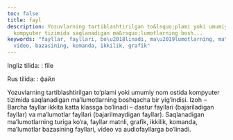 ```yaml
---
toc: false
title: fayl
description: Yozuvlarning tartiblashtirilgan to&lsquo;plami yoki umumiy nom ostida
  kompyuter tizimida saqlanadigan ma&rsquo;lumotlarning bosh...
keywords: "fayllar, fayllari, bo\u2018linadi, ma\u2019lumotlarning, ma\u2019lumotlar,
  video, bazasining, komanda, ikkilik, grafik"
---
```


Ingliz tilida:
:   file

Rus tilida:
:   файл

Yozuvlarning tartiblashtirilgan to‘plami yoki umumiy nom ostida kompyuter tizimida saqlanadigan ma’lumotlarning boshqacha bir yig‘indisi.
 Izoh ‒ Barcha fayllar ikkita katta klassga bo‘linadi – dastur fayllari (bajariladigan fayllar) va ma’lumotlar fayllari (bajarilmaydigan fayllar). Saqlanadigan ma’lumotlarning turiga ko‘ra, fayllar matnli, grafik, ikkilik, komanda, ma’lumotlar bazasining fayllari, video va audiofayllarga bo‘linadi.